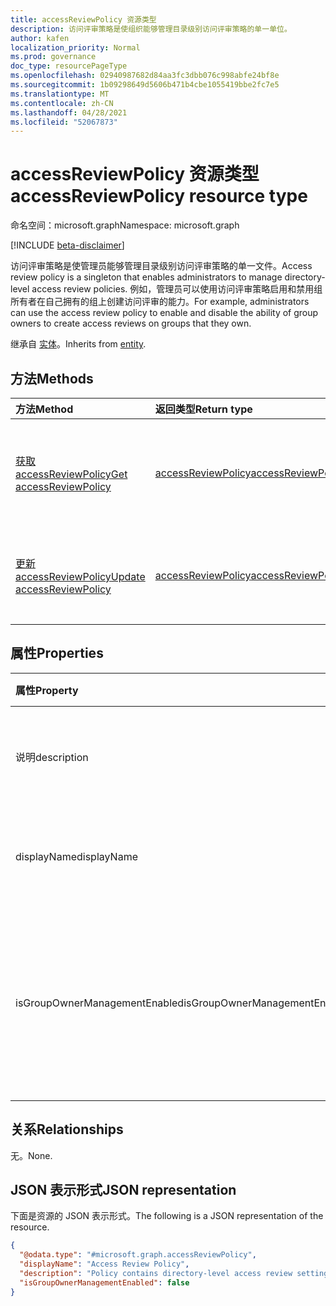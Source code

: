 ```yaml
---
title: accessReviewPolicy 资源类型
description: 访问评审策略是使组织能够管理目录级别访问评审策略的单一单位。
author: kafen
localization_priority: Normal
ms.prod: governance
doc_type: resourcePageType
ms.openlocfilehash: 02940987682d84aa3fc3dbb076c998abfe24bf8e
ms.sourcegitcommit: 1b09298649d5606b471b4cbe1055419bbe2fc7e5
ms.translationtype: MT
ms.contentlocale: zh-CN
ms.lasthandoff: 04/28/2021
ms.locfileid: "52067873"
---
```

# <a name="accessreviewpolicy-resource-type"></a><span data-ttu-id="ed22e-103">accessReviewPolicy 资源类型</span><span class="sxs-lookup"><span data-stu-id="ed22e-103">accessReviewPolicy resource type</span></span>

<span data-ttu-id="ed22e-104">命名空间：microsoft.graph</span><span class="sxs-lookup"><span data-stu-id="ed22e-104">Namespace: microsoft.graph</span></span>

[!INCLUDE [beta-disclaimer](../../includes/beta-disclaimer.md)]

<span data-ttu-id="ed22e-105">访问评审策略是使管理员能够管理目录级别访问评审策略的单一文件。</span><span class="sxs-lookup"><span data-stu-id="ed22e-105">Access review policy is a singleton that enables administrators to manage directory-level access review policies.</span></span> <span data-ttu-id="ed22e-106">例如，管理员可以使用访问评审策略启用和禁用组所有者在自己拥有的组上创建访问评审的能力。</span><span class="sxs-lookup"><span data-stu-id="ed22e-106">For example, administrators can use the access review policy to enable and disable the ability of group owners to create access reviews on groups that they own.</span></span>


<span data-ttu-id="ed22e-107">继承自 [实体](../resources/entity.md)。</span><span class="sxs-lookup"><span data-stu-id="ed22e-107">Inherits from [entity](../resources/entity.md).</span></span>

## <a name="methods"></a><span data-ttu-id="ed22e-108">方法</span><span class="sxs-lookup"><span data-stu-id="ed22e-108">Methods</span></span>
|<span data-ttu-id="ed22e-109">方法</span><span class="sxs-lookup"><span data-stu-id="ed22e-109">Method</span></span>|<span data-ttu-id="ed22e-110">返回类型</span><span class="sxs-lookup"><span data-stu-id="ed22e-110">Return type</span></span>|<span data-ttu-id="ed22e-111">说明</span><span class="sxs-lookup"><span data-stu-id="ed22e-111">Description</span></span>|
|:---|:---|:---|
|[<span data-ttu-id="ed22e-112">获取 accessReviewPolicy</span><span class="sxs-lookup"><span data-stu-id="ed22e-112">Get accessReviewPolicy</span></span>](../api/accessreviewpolicy-get.md)|[<span data-ttu-id="ed22e-113">accessReviewPolicy</span><span class="sxs-lookup"><span data-stu-id="ed22e-113">accessReviewPolicy</span></span>](../resources/accessreviewpolicy.md)|<span data-ttu-id="ed22e-114">读取 [accessReviewPolicy](../resources/accessreviewpolicy.md) 对象的属性和关系。</span><span class="sxs-lookup"><span data-stu-id="ed22e-114">Read the properties and relationships of an [accessReviewPolicy](../resources/accessreviewpolicy.md) object.</span></span>|
|[<span data-ttu-id="ed22e-115">更新 accessReviewPolicy</span><span class="sxs-lookup"><span data-stu-id="ed22e-115">Update accessReviewPolicy</span></span>](../api/accessreviewpolicy-update.md)|[<span data-ttu-id="ed22e-116">accessReviewPolicy</span><span class="sxs-lookup"><span data-stu-id="ed22e-116">accessReviewPolicy</span></span>](../resources/accessreviewpolicy.md)|<span data-ttu-id="ed22e-117">更新 [accessReviewPolicy 对象](../resources/accessreviewpolicy.md) 的属性。</span><span class="sxs-lookup"><span data-stu-id="ed22e-117">Update the properties of an [accessReviewPolicy](../resources/accessreviewpolicy.md) object.</span></span>|

## <a name="properties"></a><span data-ttu-id="ed22e-118">属性</span><span class="sxs-lookup"><span data-stu-id="ed22e-118">Properties</span></span>
|<span data-ttu-id="ed22e-119">属性</span><span class="sxs-lookup"><span data-stu-id="ed22e-119">Property</span></span>|<span data-ttu-id="ed22e-120">类型</span><span class="sxs-lookup"><span data-stu-id="ed22e-120">Type</span></span>|<span data-ttu-id="ed22e-121">说明</span><span class="sxs-lookup"><span data-stu-id="ed22e-121">Description</span></span>|
|:---|:---|:---|
|<span data-ttu-id="ed22e-122">说明</span><span class="sxs-lookup"><span data-stu-id="ed22e-122">description</span></span>|<span data-ttu-id="ed22e-123">String</span><span class="sxs-lookup"><span data-stu-id="ed22e-123">String</span></span>|<span data-ttu-id="ed22e-124">此策略的说明。</span><span class="sxs-lookup"><span data-stu-id="ed22e-124">Description for this policy.</span></span> <span data-ttu-id="ed22e-125">只读。</span><span class="sxs-lookup"><span data-stu-id="ed22e-125">Read-only.</span></span>|
|<span data-ttu-id="ed22e-126">displayName</span><span class="sxs-lookup"><span data-stu-id="ed22e-126">displayName</span></span>|<span data-ttu-id="ed22e-127">String</span><span class="sxs-lookup"><span data-stu-id="ed22e-127">String</span></span>|<span data-ttu-id="ed22e-128">此策略的显示名称。</span><span class="sxs-lookup"><span data-stu-id="ed22e-128">Display name for this policy.</span></span> <span data-ttu-id="ed22e-129">只读。</span><span class="sxs-lookup"><span data-stu-id="ed22e-129">Read-only.</span></span>|
|<span data-ttu-id="ed22e-130">isGroupOwnerManagementEnabled</span><span class="sxs-lookup"><span data-stu-id="ed22e-130">isGroupOwnerManagementEnabled</span></span>|<span data-ttu-id="ed22e-131">布尔值</span><span class="sxs-lookup"><span data-stu-id="ed22e-131">Boolean</span></span>|<span data-ttu-id="ed22e-132">如果 `true` 为 ，组所有者可以在他们拥有的组上创建和管理访问评审。</span><span class="sxs-lookup"><span data-stu-id="ed22e-132">If `true`, group owners can create and manage access reviews on groups they own.</span></span>|

## <a name="relationships"></a><span data-ttu-id="ed22e-133">关系</span><span class="sxs-lookup"><span data-stu-id="ed22e-133">Relationships</span></span>
<span data-ttu-id="ed22e-134">无。</span><span class="sxs-lookup"><span data-stu-id="ed22e-134">None.</span></span>

## <a name="json-representation"></a><span data-ttu-id="ed22e-135">JSON 表示形式</span><span class="sxs-lookup"><span data-stu-id="ed22e-135">JSON representation</span></span>
<span data-ttu-id="ed22e-136">下面是资源的 JSON 表示形式。</span><span class="sxs-lookup"><span data-stu-id="ed22e-136">The following is a JSON representation of the resource.</span></span>
<!-- {
  "blockType": "resource",
  "keyProperty": "id",
  "@odata.type": "microsoft.graph.accessReviewPolicy",
  "baseType": "microsoft.graph.entity",
  "openType": false
}
-->
``` json
{
  "@odata.type": "#microsoft.graph.accessReviewPolicy",
  "displayName": "Access Review Policy",
  "description": "Policy contains directory-level access review settings.",
  "isGroupOwnerManagementEnabled": false
}
```
